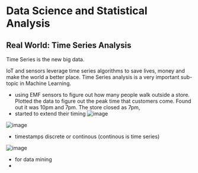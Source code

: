# Data Science and Statistical Analysis



## Real World: Time Series Analysis

Time Series is the new big data.

IoT and sensors leverage time series algorithms to save lives, money and make the world a better place. Time Series analysis is a very important sub-topic in Machine Learning.

- using EMF sensors to figure out how many people walk outside a store. Plotted the data to figure out the peak time that customers come. Found out it was 10pm and 7pm. The store closed as 7pm, 
- started to extend their timing
![image](https://user-images.githubusercontent.com/48233453/126873982-a0d8baf3-512e-424d-9609-f6f22bfc098d.png)

![image](https://user-images.githubusercontent.com/48233453/126874116-239c4548-594e-4ed4-af99-84ee6ac3d0f7.png)

- timestamps discrete or continous (continous is time series)

![image](https://user-images.githubusercontent.com/48233453/126874267-6d97b290-9dc0-44dd-a02a-c1f1529d074b.png)


- for data mining 
- 
